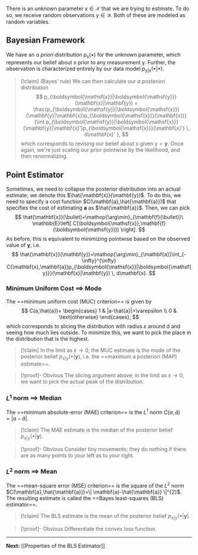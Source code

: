 There is an unknown parameter $\boldsymbol{\mathsf{x}}\in \mathcal{X}$ that we are trying to estimate. To do so, we receive random observations $\boldsymbol{\mathsf{y}}\in \mathcal{Y}$. Both of these are modeled as random variables.

## Bayesian Framework

We have an *a priori* distribution $p_{\mathsf{x}}(\bullet)$ for the unknown parameter, which represents our belief about $\boldsymbol{\mathsf{x}}$ prior to any measurement $\boldsymbol{\mathsf{y}}$. Further, the observation is characterized entirely by our data model $p_{\boldsymbol{\mathsf{y}}|\boldsymbol{\mathsf{x}}}(\bullet|\bullet)$. 

> [!claim] (Bayes' rule)
> We can then calculate our *a posteriori* distribution
> $$
> p_{\boldsymbol{\mathsf{x}}|\boldsymbol{\mathsf{y}}}(\mathbf{x}|\mathbf{y})
> = \frac{p_{\boldsymbol{\mathsf{y}}|\boldsymbol{\mathsf{x}}}(\mathbf{y}|\mathbf{x})p_{\boldsymbol{\mathsf{x}}}(\mathbf{x})}
> {\int p_{\boldsymbol{\mathsf{y}}|\boldsymbol{\mathsf{x}}}(\mathbf{y}|\mathbf{x}')p_{\boldsymbol{\mathsf{x}}}(\mathbf{x}') \, d\mathbf{x}' },
> $$
> which corresponds to revising our belief about $\boldsymbol{\mathsf{x}}$ given $\boldsymbol{\mathsf{y}}=\mathbf{y}$. Once again, we're just scaling our prior pointwise by the likelihood, and then renormalizing.

## Point Estimator

Sometimes, we need to collapse the posterior distribution into an actual estimate; we denote this $\hat{\mathbf{x}}(\mathbf{y})$. To do this, we need to specify a cost function $C(\mathbf{a},\hat{\mathbf{a}})$ that specifies the cost of estimating $\mathbf{a}$ as $\hat{\mathbf{a}}$. Then, we can pick
$$
\hat{\mathbf{x}}(\bullet)=\mathop{\arg\min}_{\mathbf{f}(\bullet)}\ \mathbb{E}\left[ C(\boldsymbol{\mathsf{x}},\mathbf{f}(\boldsymbol{\mathsf{y}})) \right].
$$
As before, this is equivalent to minimizing pointwise based on the observed value of $\mathbf{y}$, i.e.
$$
\hat{\mathbf{x}}(\mathbf{y})=\mathop{\arg\min}_{\mathbf{a}}\int_{-\infty}^{\infty} C(\mathbf{x},\mathbf{a})p_{\boldsymbol{\mathsf{x}}|\boldsymbol{\mathsf{y}}}(\mathbf{x}|\mathbf{y}) \, d\mathbf{x}. 
$$
### Minimum Uniform Cost $\implies$ Mode

The ==minimum uniform cost (MUC) criterion== is given by
$$
C(a,\hat{a})=
\begin{cases}
1 & |a-\hat{a}|>\varepsilon \\
0 & \text{otherwise}
\end{cases},
$$
which corresponds to slicing the distribution with radius $\varepsilon$ around $\hat{a}$ and seeing how much lies outside. To minimize this, we want to pick the place in the distribution that is the highest.

> [!claim]
> In the limit as $\varepsilon\to 0$, the MUC estimate is the mode of the posterior belief $p_{\mathsf{x}|\boldsymbol{\mathsf{y}}}(\bullet|\mathbf{y})$, i.e. the ==maximum a posteriori (MAP) estimate==.

> [!proof]- Obvious
> The slicing argument above; in the limit as $\varepsilon\to 0$, we want to pick the actual peak of the distribution.

### $L^{1}$ norm $\implies$ Median

The ==minimum absolute-error (MAE) criterion== is the $L^{1}$ norm $C(a,\hat{a})=|a-\hat{a}|$.

> [!claim]
> The MAE estimate is the median of the posterior belief $p_{\mathsf{x}|\boldsymbol{\mathsf{y}}}(\bullet|\mathbf{y})$.

> [!proof]- Obvious
> Consider tiny movements; they do nothing if there are as many points to your left as to your right.

### $L^{2}$ norm $\implies$ Mean

The ==mean-square error (MSE) criterion== is the square of the $L^{2}$ norm $C(\mathbf{a},\hat{\mathbf{a}})=\| \mathbf{a}-\hat{\mathbf{a}} \|^{2}$. The resulting estimate is called the ==Bayes least-squares (BLS) estimator==.

> [!claim]
> The BLS estimate is the mean of the posterior belief $p_{\mathsf{x}|\boldsymbol{\mathsf{y}}}(\bullet|\mathbf{y})$.

> [!proof]- Obvious
> Differentiate the convex loss function.

---

**Next:** [[Properties of the BLS Estimator]]

